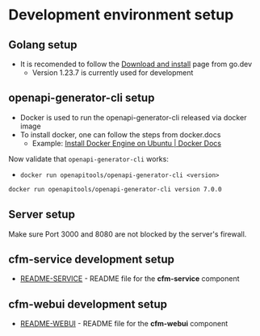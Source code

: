 # Development environment setup

## Golang setup

- It is recomended to follow the [Download and install](https://go.dev/doc/install) page from go.dev
  - Version 1.23.7 is currently used for development

## openapi-generator-cli setup

- Docker is used to run the openapi-generator-cli released via docker image
- To install docker, one can follow the steps from docker.docs
  - Example: [Install Docker Engine on Ubuntu | Docker Docs](https://docs.docker.com/engine/install/ubuntu/)

Now validate that `openapi-generator-cli` works:

- `docker run openapitools/openapi-generator-cli <version>`

```bash
docker run openapitools/openapi-generator-cli version 7.0.0
```

## Server setup

Make sure Port 3000 and 8080 are not blocked by the server's firewall.

## cfm-service development setup

- [README-SERVICE](docs/SERVICE.md) - README file for the **cfm-service** component

## cfm-webui development setup

- [README-WEBUI](webui/README.md) - README file for the **cfm-webui** component
